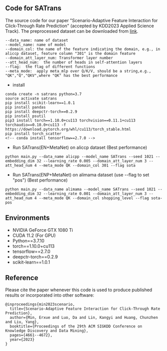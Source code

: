 ## Code for SATrans

The source code for our paper "Scenario-Adaptive Feature Interaction for Click-Through Rate Prediction" (accepted by KDD2023 Applied Science Track).
The preprocessed dataset can be downloaded from [link](https://drive.google.com/file/d/1PEQNOQqO3yTwU9WcdmeIZyfV7ViiemS9/view?usp=sharing).


```
--data_name: name of dataset
--model_name: name of model
--domain_col: the name of the feature indicating the domain, e.g., in aliccp dataset, feature column "301" is the domain feature
--domain_att_layer_num: Transformer layer number
--att_head_num:  the number of heads in self-attention layers
--flag:  the flag of different functions
--meta_mode:  apply meta_mlp over Q/K/V, should be a string,e.g., "QK","Q","QKV",where "QK" has the best performance 
```
- install
```
conda create -n satrans python=3.7
source activate satrans
pip install scikit-learn==1.0.1
pip install pandas
pip install deepctr-torch==0.2.9
pip install psutil
pip3 install torch==1.10.0+cu113 torchvision==0.11.1+cu113 torchaudio==0.10.0+cu113 -f https://download.pytorch.org/whl/cu113/torch_stable.html
pip install torch_scatter
<!-- conda install tensorflow==2.7.0 -->
```


- Run SATrans(EN+MetaNet) on aliccp dataset  (Best performance)
```
python main.py --data_name alicpp --model_name SATrans --seed 1021 --embedding_dim 32 --learning_rate 0.005 --domain_att_layer_num 3 --att_head_num 4 --meta_mode QK --domain_col 301 --flag sota
```
- Run SATrans(ENP+MetaNet) on alimama dataset  (use --flag to set "pos") (Best performance)
```
python main.py --data_name alimama --model_name SATrans --seed 1021 --embedding_dim 32 --learning_rate 0.001 --domain_att_layer_num 3 --att_head_num 4 --meta_mode QK --domain_col shopping_level --flag sota-pos
```


## Environments
- NVIDIA GeForce GTX 1080 Ti
- CUDA 11.2 (For GPU)
- Python==3.7.10
- torch==1.10.0+cu113
- tensorflow==2.7.0
- deepctr-torch==0.2.9
- scikit-learn==1.0.1


## Reference
Please cite the paper whenever this code is used to produce published results or incorporated into other software:
```
@inproceedings{min2023scenario,
  title={Scenario-Adaptive Feature Interaction for Click-Through Rate Prediction},
  author={Min, Erxue and Luo, Da and Lin, Kangyi and Huang, Chunzhen and Liu, Yang},
  booktitle={Proceedings of the 29th ACM SIGKDD Conference on Knowledge Discovery and Data Mining},
  pages={4661--4672},
  year={2023}
}
```
